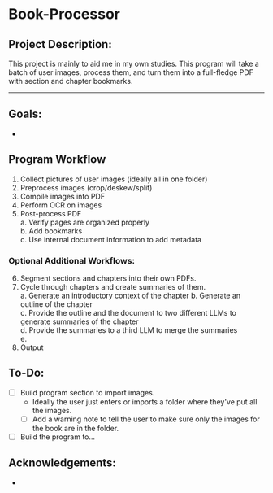 # Book-Processor

## Project Description:

This project is mainly to aid me in my own studies. This program will take a batch of user images, process them, and turn them into a full-fledge PDF with section and chapter bookmarks.

---

## Goals:
- 

## Program Workflow
1. Collect pictures of user images (ideally all in one folder)
2. Preprocess images (crop/deskew/split)
3. Compile images into PDF
4. Perform OCR on images
5. Post-process PDF     
    a. Verify pages are organized properly    
    b. Add bookmarks    
    c. Use internal document information to add metadata

### Optional Additional Workflows:
6. Segment sections and chapters into their own PDFs.
7. Cycle through chapters and create summaries of them.     
    a. Generate an introductory context of the chapter
    b. Generate an outline of the chapter   
    c. Provide the outline and the document to two different LLMs to generate summaries of the chapter  
    d. Provide the summaries to a third LLM to merge the summaries  
    e. 
8. Output 

## To-Do:
- [ ] Build program section to import images.
    - Ideally the user just enters or imports a folder where they've put all the images.
    - [ ] Add a warning note to tell the user to make sure only the images for the book are in the folder.
- [ ] Build the program to...

## Acknowledgements:
- 